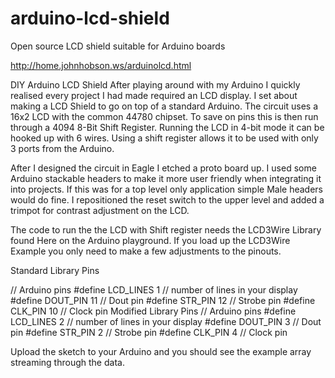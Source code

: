 # arduino-lcd-shield
Open source LCD shield suitable for Arduino boards

http://home.johnhobson.ws/arduinolcd.html

DIY Arduino LCD Shield
After playing around with my Arduino I quickly realised every project I had made required an LCD display. I set about making a LCD Shield to go on top of a standard Arduino. The circuit uses a 16x2 LCD with the common 44780 chipset. To save on pins this is then run through a 4094 8-Bit Shift Register. Running the LCD in 4-bit mode it can be hooked up with 6 wires. Using a shift register allows it to be used with only 3 ports from the Arduino.

After I designed the circuit in Eagle I etched a proto board up. I used some Arduino stackable headers to make it more user friendly when integrating it into projects. If this was for a top level only application simple Male headers would do fine. I repositioned the reset switch to the upper level and added a trimpot for contrast adjustment on the LCD.

The code to run the the LCD with Shift register needs the LCD3Wire Library found Here on the Arduino playground. If you load up the LCD3Wire Example you only need to make a few adjustments to the pinouts.

Standard Library Pins

// Arduino pins
#define LCD_LINES 1  // number of lines in your display
#define DOUT_PIN  11  // Dout pin
#define STR_PIN   12  // Strobe pin
#define CLK_PIN   10  // Clock pin
Modified Library Pins
// Arduino pins
#define LCD_LINES 2  // number of lines in your display
#define DOUT_PIN  3  // Dout pin
#define STR_PIN   2  // Strobe pin
#define CLK_PIN   4  // Clock pin

Upload the sketch to your Arduino and you should see the example array streaming through the data.
